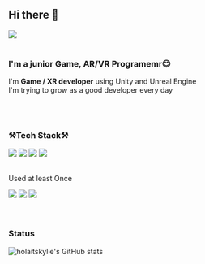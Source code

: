 ## Hi there 👋
<img src="https://capsule-render.vercel.app/api?type=wave&color=20:a5c0f2,100:f7cac9&height=210&section=header&text=Jihyun's%20github%20&fontSize=32&animation=fadeIn&fontAlignY=36&fontColor=ffffff" />
<br>
<br>

### I'm a junior Game, AR/VR Programemr😊  
I'm <b>Game / XR developer</b> using Unity and Unreal Engine  
I'm trying to grow as a good developer every day  

   <br>
   <br>

### ⚒Tech Stack⚒
<div style="flex">
  <img src="https://img.shields.io/badge/C-A8B9CC?style=flat-square&logo=C&logoColor=white"/>
  <img src="https://img.shields.io/badge/C%23-512BD4?style=flat-square&logo=C-sharp&logoColor=white"/>
  <img src="https://img.shields.io/badge/Unity-000000?style=flat-square&logo=Unity&logoColor=white"/>
  <img src="https://img.shields.io/badge/Unreal Engine-%23313131.svg?style=flat-square&logo=unrealengine&logoColor=white"/>  
  <br>
  <br>

  Used at least Once  
  
  <img src="https://img.shields.io/badge/HTML5-E34F26?style=flat-square&logo=html5&logoColor=white"/>
  <img src="https://img.shields.io/badge/CSS3-1572B6?style=flat-square&logo=css3&logoColor=white"/>  
  <img src="https://img.shields.io/badge/JavaScript-F7DF1E?style=flat-square&logo=javascript&logoColor=black"/>

</div>

<br>
<br>

    
### Status
![holaitskylie's GitHub stats](https://github-readme-stats.vercel.app/api?username=holaitskylie&show_icons=false&bg_color=30,a5c0f2,f7cac9&title_color=fff&text_color=fff)

<!--
**holaitskylie/holaitskylie** is a ✨ _special_ ✨ repository because its `README.md` (this file) appears on your GitHub profile.

Here are some ideas to get you started:

- 🔭 I’m currently working on ...
- 🌱 I’m currently learning ...
- 👯 I’m looking to collaborate on ...
- 🤔 I’m looking for help with ...
- 💬 Ask me about ...
- 📫 How to reach me: ...
- 😄 Pronouns: ...
- ⚡ Fun fact: ...
-->
